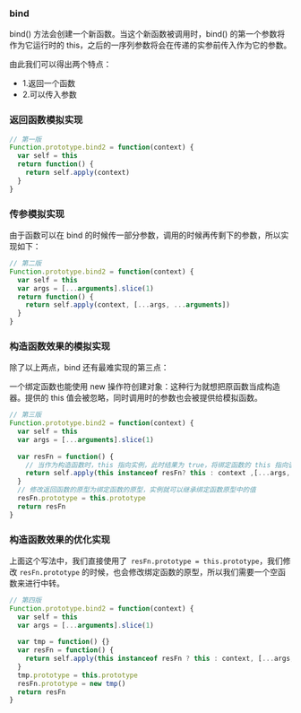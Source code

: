 ### bind

bind() 方法会创建一个新函数。当这个新函数被调用时，bind() 的第一个参数将作为它运行时的 this，之后的一序列参数将会在传递的实参前传入作为它的参数。

由此我们可以得出两个特点：

* 1.返回一个函数
* 2.可以传入参数

### 返回函数模拟实现
```js
// 第一版
Function.prototype.bind2 = function(context) {
  var self = this
  return function() {
    return self.apply(context)
  }
}
```

### 传参模拟实现
由于函数可以在 bind 的时候传一部分参数，调用的时候再传剩下的参数，所以实现如下：

```js
// 第二版
Function.prototype.bind2 = function(context) {
  var self = this
  var args = [...arguments].slice(1)
  return function() {
    return self.apply(context, [...args, ...arguments])
  }
}
```

### 构造函数效果的模拟实现
除了以上两点，bind 还有最难实现的第三点：

一个绑定函数也能使用 new 操作符创建对象：这种行为就想把原函数当成构造器。提供的 this 值会被忽略，同时调用时的参数也会被提供给模拟函数。

```js
// 第三版
Function.prototype.bind2 = function(context) {
  var self = this
  var args = [...arguments].slice(1)
  
  var resFn = function() {
    // 当作为构造函数时，this 指向实例，此时结果为 true，将绑定函数的 this 指向该实例，可以让实例获得来自绑定函数的值
    return self.apply(this instanceof resFn? this : context ,[...args, ...arguments])
  }
  // 修改返回函数的原型为绑定函数的原型，实例就可以继承绑定函数原型中的值
  resFn.prototype = this.prototype
  return resFn
}
```

### 构造函数效果的优化实现
上面这个写法中，我们直接使用了` resFn.prototype = this.prototype`，我们修改 `resFn.prototype` 的时候，也会修改绑定函数的原型，所以我们需要一个空函数来进行中转。

```js
// 第四版
Function.prototype.bind2 = function(context) {
  var self = this
  var args = [...arguments].slice(1)
  
  var tmp = function() {}
  var resFn = function() {
    return self.apply(this instanceof resFn ? this : context, [...args, ...arguments])
  }
  tmp.prototype = this.prototype
  resFn.prototype = new tmp()
  return resFn
}
```